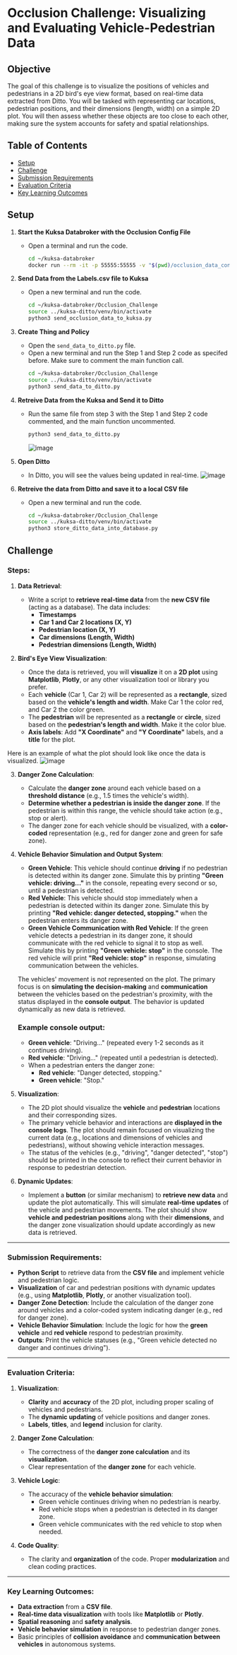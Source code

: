 # Occlusion Challenge: Visualizing and Evaluating Vehicle-Pedestrian Data

## Objective
The goal of this challenge is to visualize the positions of vehicles and pedestrians in a 2D bird's eye view format, based on real-time data extracted from Ditto. You will be tasked with representing car locations, pedestrian positions, and their dimensions (length, width) on a simple 2D plot. You will then assess whether these objects are too close to each other, making sure the system accounts for safety and spatial relationships.

## Table of Contents

  - [Setup](#setup)
  - [Challenge](#challenge)
  - [Submission Requirements](#submission-requirements)
  - [Evaluation Criteria](#evaluation-criteria)
  - [Key Learning Outcomes](#key-learning-outcomes)


## Setup
1. **Start the Kuksa Databroker with the Occlusion Config File**
   - Open a terminal and run the code.
     ```bash 
     cd ~/kuksa-databroker
     docker run --rm -it -p 55555:55555 -v "$(pwd)/occlusion_data_config.json:/occlusion_data_config.json" ghcr.io/eclipse-kuksa/kuksa-databroker:main --insecure --vss /occlusion_data_config.json
     ```

2. **Send Data from the Labels.csv file to Kuksa**
   - Open a new terminal and run the code.
     ```bash 
     cd ~/kuksa-databroker/Occlusion_Challenge
     source ../kuksa-ditto/venv/bin/activate
     python3 send_occlusion_data_to_kuksa.py
     ```
     
3. **Create Thing and Policy**
   - Open the `send_data_to_ditto.py` file.
   - Open a new terminal and run the Step 1 and Step 2 code as specifed before. Make sure to comment the main function call.
     ```bash 
     cd ~/kuksa-databroker/Occlusion_Challenge
     source ../kuksa-ditto/venv/bin/activate
     python3 send_data_to_ditto.py
     ```
     
4. **Retreive Data from the Kuksa and Send it to Ditto**
   - Run the same file from step 3 with the Step 1 and Step 2 code commented, and the main function uncommented.
     ```bash 
     python3 send_data_to_ditto.py
     ```
     ![image](https://github.com/user-attachments/assets/c40f57cc-d069-4da9-8a2b-9a8f99b970a0)

5. **Open Ditto**
    - In Ditto, you will see the values being updated in real-time.
      ![image](https://github.com/user-attachments/assets/7568e53f-642d-4b65-9ca5-2433c680b12f)

6. **Retreive the data from Ditto and save it to a local CSV file**
   - Open a new terminal and run the code.
     ```bash 
     cd ~/kuksa-databroker/Occlusion_Challenge
     source ../kuksa-ditto/venv/bin/activate
     python3 store_ditto_data_into_database.py
     ```   

## Challenge

### Steps:

1. **Data Retrieval**:
   - Write a script to **retrieve real-time data** from the **new CSV file** (acting as a database). The data includes:
     - **Timestamps**
     - **Car 1 and Car 2 locations (X, Y)**
     - **Pedestrian location (X, Y)**
     - **Car dimensions (Length, Width)**
     - **Pedestrian dimensions (Length, Width)**

2. **Bird's Eye View Visualization**:
   - Once the data is retrieved, you will **visualize** it on a **2D plot** using **Matplotlib**, **Plotly**, or any other visualization tool or library you prefer.
   - Each **vehicle** (Car 1, Car 2) will be represented as a **rectangle**, sized based on the **vehicle's length and width**. Make Car 1 the color red, and Car 2 the color green.
   - The **pedestrian** will be represented as a **rectangle** or **circle**, sized based on the **pedestrian's length and width**. Make it the color blue.
   - **Axis labels**: Add **"X Coordinate"** and **"Y Coordinate"** labels, and a **title** for the plot.

Here is an example of what the plot should look like once the data is visualized. 
![image](https://github.com/user-attachments/assets/aebdf6b9-5805-4068-85ad-9bcb0db15a5d)

3. **Danger Zone Calculation**:
   - Calculate the **danger zone** around each vehicle based on a **threshold distance** (e.g., 1.5 times the vehicle's width).
   - **Determine whether a pedestrian is inside the danger zone**. If the pedestrian is within this range, the vehicle should take action (e.g., stop or alert).
   - The danger zone for each vehicle should be visualized, with a **color-coded** representation (e.g., red for danger zone and green for safe zone).

4. **Vehicle Behavior Simulation and Output System**:
   - **Green Vehicle**: This vehicle should continue **driving** if no pedestrian is detected within its danger zone. Simulate this by printing **"Green vehicle: driving..."** in the console, repeating every second or so, until a pedestrian is detected.
   - **Red Vehicle**: This vehicle should stop immediately when a pedestrian is detected within its danger zone. Simulate this by printing **"Red vehicle: danger detected, stopping."** when the pedestrian enters its danger zone.
   - **Green Vehicle Communication with Red Vehicle**: If the green vehicle detects a pedestrian in its danger zone, it should communicate with the red vehicle to signal it to stop as well. Simulate this by printing **"Green vehicle: stop"** in the console. The red vehicle will print **"Red vehicle: stop"** in response, simulating communication between the vehicles.

   The vehicles' movement is not represented on the plot. The primary focus is on **simulating the decision-making** and **communication** between the vehicles based on the pedestrian's proximity, with the status displayed in the **console output**. The behavior is updated dynamically as new data is retrieved.

   ### Example console output:
   - **Green vehicle**: "Driving..." (repeated every 1-2 seconds as it continues driving).
   - **Red vehicle**: "Driving..." (repeated until a pedestrian is detected).
   - When a pedestrian enters the danger zone:
     - **Red vehicle**: "Danger detected, stopping."
     - **Green vehicle**: "Stop."

5. **Visualization**:
   - The 2D plot should visualize the **vehicle** and **pedestrian** locations and their corresponding sizes.
   - The primary vehicle behavior and interactions are **displayed in the console logs**. The plot should remain focused on visualizing the current data (e.g., locations and dimensions of vehicles and pedestrians), without showing vehicle interaction messages.
   - The status of the vehicles (e.g., "driving", "danger detected", "stop") should be printed in the console to reflect their current behavior in response to pedestrian detection.

6. **Dynamic Updates**:
   - Implement a **button** (or similar mechanism) to **retrieve new data** and update the plot automatically. This will simulate **real-time updates** of the vehicle and pedestrian movements. The plot should show **vehicle and pedestrian positions** along with their **dimensions**, and the danger zone visualization should update accordingly as new data is retrieved.
---

### Submission Requirements:
- **Python Script** to retrieve data from the **CSV file** and implement vehicle and pedestrian logic.
- **Visualization** of car and pedestrian positions with dynamic updates (e.g., using **Matplotlib**, **Plotly**, or another visualization tool).
- **Danger Zone Detection**: Include the calculation of the danger zone around vehicles and a color-coded system indicating danger (e.g., red for danger zone).
- **Vehicle Behavior Simulation**: Include the logic for how the **green vehicle** and **red vehicle** respond to pedestrian proximity.
- **Outputs**: Print the vehicle statuses (e.g., "Green vehicle detected no danger and continues driving").

---

### Evaluation Criteria:

1. **Visualization**:
   - **Clarity** and **accuracy** of the 2D plot, including proper scaling of vehicles and pedestrians.
   - The **dynamic updating** of vehicle positions and danger zones.
   - **Labels**, **titles**, and **legend** inclusion for clarity.

2. **Danger Zone Calculation**:
   - The correctness of the **danger zone calculation** and its **visualization**.
   - Clear representation of the **danger zone** for each vehicle.

3. **Vehicle Logic**:
   - The accuracy of the **vehicle behavior simulation**:
     - Green vehicle continues driving when no pedestrian is nearby.
     - Red vehicle stops when a pedestrian is detected in its danger zone.
     - Green vehicle communicates with the red vehicle to stop when needed.

4. **Code Quality**:
   - The clarity and **organization** of the code. Proper **modularization** and clean coding practices.
---

### Key Learning Outcomes:
- **Data extraction** from a **CSV file**.
- **Real-time data visualization** with tools like **Matplotlib** or **Plotly**.
- **Spatial reasoning** and **safety analysis**.
- **Vehicle behavior simulation** in response to pedestrian danger zones.
- Basic principles of **collision avoidance** and **communication between vehicles** in autonomous systems.
